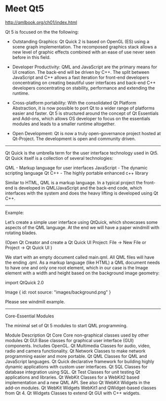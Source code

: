
# Meet Qt5

http://qmlbook.org/ch01/index.html


Qt 5 is focused on the the following:

- Outstanding Graphics: Qt Quick 2 is based on OpenGL (ES) using a scene graph
implementation. The recomposed graphics stack allows a new level of graphic
effects combined with an ease of use never seen before in this field.

- Developer Productivity: QML and JavaScript are the primary means for UI
creation. The back-end will be driven by C++. The split between JavaScript and
C++ allows a fast iteration for front-end developers concentrating on creating
beautiful user interfaces and back-end C++ developers concentrating on
stability, performance and extending the runtime.

- Cross-platform portability: With the consolidated Qt Platform Abstraction, it
is now possible to port Qt to a wider range of platforms easier and faster. Qt 5
is structured around the concept of Qt Essentials and Add-ons, which allows OS
developer to focus on the essentials modules and leads to a smaller runtime
altogether.

- Open Development: Qt is now a truly open-governance project hosted at
Qt-Project. The development is open and community driven.

--------------------------------------------------------------------------------

Qt Quick is the umbrella term for the user interface technology used in Qt5. 
Qt Quick itself is a collection of several technologies:

QML - Markup language for user interfaces
JavaScript - The dynamic scripting language
Qt C++ - The highly portable enhanced c++ library

Similar to HTML, QML is a markup language. In a typical project the front-end
is developed in QML/JavaScript and the back-end code, which interfaces with the
system and does the heavy lifting is developed using Qt C++.

--------------------------------------------------------------------------------

Example:

Let’s create a simple user interface using QtQuick, which showcases some aspects
of the QML language. At the end we will have a paper windmill with rotating
blades.

(Open Qt Creator and create a Qt Quick UI Project:
 File -> New File or Project -> Qt Quick UI )

We start with an empty document called main.qml. All QML files will have the
ending .qml. As a markup language (like HTML) a QML document needs to have one
and only one root element, which in our case is the Image element with a width
and height based on the background image geometry:

<!-- code start -->
import QtQuick 2.0

Image {
    id: root
    source: "images/background.png"
}
<!-- code end -->

Please see windmill example.

--------------------------------------------------------------------------------

Core-Essential Modules

The minimal set of Qt 5 modules to start QML programming.

Module			Description
Qt Core			Core non-graphical classes used by other modules
Qt GUI			Base classes for graphical user interface (GUI) components. Includes OpenGL.
Qt Multimedia		Classes for audio, video, radio and camera functionality.
Qt Network		Classes to make network programming easier and more portable.
Qt QML			Classes for QML and JavaScript languages.
Qt Quick		declarative framework for building highly dynamic applications with custom user interfaces.
Qt SQL	Classes 	for database integration using SQL.
Qt Test	Classes 	for unit testing Qt applications and libraries.
Qt WebKit		Classes for a WebKit2 based implementation and a new QML API. See also Qt WebKit Widgets in the add-on modules.
Qt WebKit Widgets	WebKit1 and QWidget-based classes from Qt 4.
Qt Widgets		Classes to extend Qt GUI with C++ widgets.









